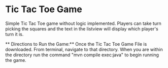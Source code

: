 # Tic Tac Toe Game
 Simple Tic Tac Toe game without logic implemented. Players can take turn picking the squares and the text in the listview will display which player's turn it is.
 
** Directions to Run the Game:**
 Once the Tic Tac Toe Game File is downloaded. From terminal, navigate to that directory. When you are within the directory run the command "mvn compile exec:java" to begin running the game.
